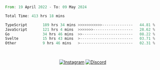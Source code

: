 <!--START_SECTION:waka-->

```rust
From: 19 April 2022 - To: 09 May 2024

Total Time: 413 hrs 18 mins

TypeScript       189 hrs 34 mins >>>>>>>>>>>--------------   44.81 %
JavaScript       121 hrs 4 mins  >>>>>>>------------------   28.62 %
Go               34 hrs 46 mins  >>-----------------------   08.22 %
Svelte           15 hrs 43 mins  >------------------------   03.71 %
Other            9 hrs 46 mins   >------------------------   02.31 %
```

<!--END_SECTION:waka-->


<!-- &nbsp;<div align="center">
  [![Spotify](https://supakorn-spotify.vercel.app/api/spotify?background_color=0d1117&border_color=ffffff)](https://open.spotify.com/user/314ljfgc3h2e3vrqtbm3tq35t5zq?si=f93b8de147494e3a)  
</div>
-->

&nbsp;<div align="center">
  [![Instagram](https://img.shields.io/badge/Instagram-E4405F?style=for-the-badge&logo=instagram&logoColor=white)](https://www.instagram.com/supakornigm/)
  [![Discord](https://img.shields.io/badge/Discord-7289DA?style=for-the-badge&logo=discord&logoColor=white)](https://discord.com/users/977487166609457172)
</div>


